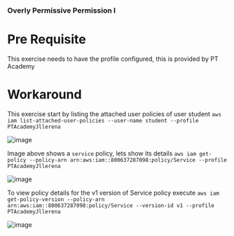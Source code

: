 ### Overly Permissive Permission I

# Pre Requisite

This exercise needs to have the profile configured, this is provided by PT Academy

# Workaround

This exercise start by listing the attached user policies of user student `aws iam list-attached-user-policies --user-name student --profile PTAcademyJllerena`

![image](https://user-images.githubusercontent.com/46797181/222626674-edfff9fa-1cdf-40fb-9594-b98d98c648db.png)

Image above shows a `service` policy, lets show its details `aws iam get-policy --policy-arn arn:aws:iam::800637287098:policy/Service --profile PTAcademyJllerena`

![image](https://user-images.githubusercontent.com/46797181/222626997-17ad6575-781f-444d-a431-85c183ac64e9.png)

To view policy details for the v1 version of Service policy execute `aws iam get-policy-version --policy-arn arn:aws:iam::800637287098:policy/Service --version-id v1 --profile PTAcademyJllerena`

![image](https://user-images.githubusercontent.com/46797181/222627279-37f1e948-9841-42e2-8590-cd8f199cc7ac.png)
